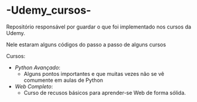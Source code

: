 # -Udemy_cursos-
Repositório responsável por guardar o que foi implementado nos cursos da Udemy.

Nele estaram alguns códigos do passo a passo de alguns cursos

Cursos:
- *Python Avançado*: 
    - Alguns pontos importantes e que muitas vezes não se vê comumente em aulas de Python
- *Web Completo*:
    - Curso de recusos básicos para aprender-se Web de forma sólida.
